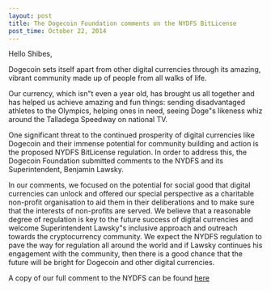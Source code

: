 ```yaml
---
layout: post
title: The Dogecoin Foundation comments on the NYDFS BitLicense
post_time: October 22, 2014
---
```


Hello Shibes,

Dogecoin sets itself apart from other digital currencies through its amazing, vibrant community made up of people from all walks of life.

Our currency, which isn&quot;t even a year old, has brought us all together and has helped us achieve amazing and fun things: sending disadvantaged athletes to the Olympics, helping ones in need, seeing Doge&quot;s likeness whiz around the Talladega Speedway on national TV.

One significant threat to the continued prosperity of digital currencies like Dogecoin and their immense potential for community building and action is the proposed NYDFS BitLicense regulation. In order to address this, the Dogecoin Foundation submitted comments to the NYDFS and its Superintendent, Benjamin Lawsky.

In our comments, we focused on the potential for social good that digital currencies can unlock and offered our special perspective as a charitable non-profit organisation to aid them in their deliberations and to make sure that the interests of non-profits are served. We believe that a reasonable degree of regulation is key to the future success of digital currencies and welcome Superintendent Lawsky&quot;s inclusive approach and outreach towards the cryptocurrency community. We expect the NYDFS regulation to pave the way for regulation all around the world and if Lawsky continues his engagement with the community, then there is a good chance that the future will be bright for Dogecoin and other digital currencies.

A copy of our full comment to the NYDFS can be found [here](http://foundation.dogecoin.com/resources/20141021-Foundation-Re-DFS-29-14-00015-P.pdf)
